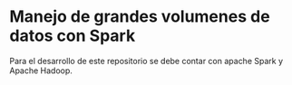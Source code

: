 # Manejo de grandes volumenes de datos con Spark

Para el desarrollo de este repositorio se debe contar con apache Spark y Apache Hadoop.
